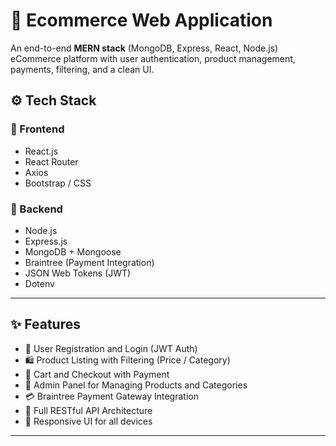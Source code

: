 # 🛒 Ecommerce Web Application

An end-to-end **MERN stack** (MongoDB, Express, React, Node.js) eCommerce platform with user authentication, product management, payments, filtering, and a clean UI.



## ⚙️ Tech Stack

### 🧩 Frontend
- React.js
- React Router
- Axios
- Bootstrap / CSS

### 🔧 Backend
- Node.js
- Express.js
- MongoDB + Mongoose
- Braintree (Payment Integration)
- JSON Web Tokens (JWT)
- Dotenv

---

## ✨ Features

- 👥 User Registration and Login (JWT Auth)
- 🛍 Product Listing with Filtering (Price / Category)
- 🧾 Cart and Checkout with Payment
- 🔐 Admin Panel for Managing Products and Categories
- 💳 Braintree Payment Gateway Integration
- 🔄 Full RESTful API Architecture
- 📱 Responsive UI for all devices

---